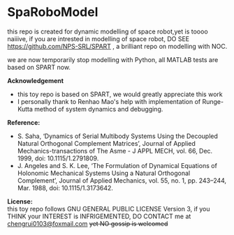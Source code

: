 # SpaRoboModel

this repo is created for dynamic modelling of space robot,yet is toooo naiiive, if you are intrested in modelling of space robot, DO SEE https://github.com/NPS-SRL/SPART , a brilliant repo on modelling with NOC.

we are now temporarily stop modelling with Python, all MATLAB tests are based on SPART now.

**Acknowledgement**
+ this toy repo is based on SPART, we would greatly appreciate this work
+ I personally thank to Renhao Mao's help with implementation of Runge-Kutta method of system dynamics and debugging.

**Reference:**
+ S. Saha, ‘Dynamics of Serial Multibody Systems Using the Decoupled Natural Orthogonal Complement Matrices’, Journal of Applied Mechanics-transactions of The Asme - J APPL MECH, vol. 66, Dec. 1999, doi: 10.1115/1.2791809.
+ J. Angeles and S. K. Lee, ‘The Formulation of Dynamical Equations of Holonomic Mechanical Systems Using a Natural Orthogonal Complement’, Journal of Applied Mechanics, vol. 55, no. 1, pp. 243–244, Mar. 1988, doi: 10.1115/1.3173642.

**License:**  
this toy repo follows GNU GENERAL PUBLIC LICENSE Version 3, if you THINK your INTEREST is INFRIGEMENTED, DO CONTACT me at chengrui0103@foxmail.com ~~yet NO gossip is welcomed~~